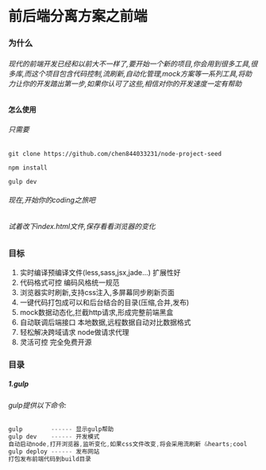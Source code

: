 # 前后端分离方案之前端
### 为什么
###### 现代的前端开发已经和以前大不一样了,要开始一个新的项目,你会用到很多工具,很多库,而这个项目包含代码控制,流刷新,自动化管理,mock方案等一系列工具,将助力让你的开发踏出第一步,如果你认可了这些,相信对你的开发速度一定有帮助
#### 怎么使用
###### 只需要

    git clone https://github.com/chen844033231/node-project-seed
	
    npm install
	
    gulp dev
###### 现在,开始你的coding之旅吧
###### 试着改下index.html文件,保存看看浏览器的变化
### 目标
1. 实时编译预编译文件(less,sass,jsx,jade...) 扩展性好
2. 代码格式可控 编码风格统一规范
3. 浏览器实时刷新,支持css注入,多屏幕同步刷新页面
4. 一键代码打包成可以和后台结合的目录(压缩,合并,发布)
5. mock数据动态化,拦截http请求,形成完整前端黑盒
6. 自动联调后端接口 本地数据,远程数据自动对比数据格式
7. 轻松解决跨域请求 node做请求代理
8. 灵活可控 完全免费开源

### 目录
##### 1.gulp
###### gulp提供以下命令:
```javascript
gulp        ------ 显示gulp帮助
gulp dev    ------ 开发模式
自动启动node,打开浏览器,监听变化,如果css文件改变,将会采用流刷新 &hearts;cool
gulp deploy ------ 发布网站
打包发布前端代码到build目录
```
